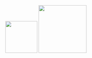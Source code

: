 <img style="display:inline-block;" height="100px" src="https://media2.giphy.com/media/9K8hrdgquxN2HJjmjf/giphy.gif?cid=790b761102e3f1be284e6b8b2c441732b8580740ba823349&rid=giphy.gif&ct=s"/>
<img style="display:inline-block;" height="150px" src="https://media.giphy.com/media/1iNIkQBAwEkUuTpikf/giphy.gif"/>

